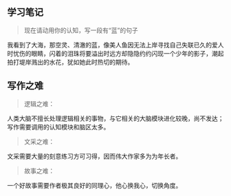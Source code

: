 ## 学习笔记

> 现在请动用你的认知，写一段有“蓝”的句子

我看到了大海，那空灵、清澈的蓝，像美人鱼因无法上岸寻找自己失联已久的爱人时忧伤的眼睛，闪着的泪珠将要溢出时远方却隐隐约约闪现一个少年的影子，潮起拍打堤岸溅出的水花，犹如她此时热切的期待。

## 写作之难
> 逻辑之难：

人类大脑不擅长处理逻辑相关的事物，与它相关的大脑模块进化较晚，尚不发达；写作需要调用的认知模块和脑区太多。

> 文采之难： 

文采需要大量的刻意练习方可习得，因而伟大作家多为为年长者。

> 故事之难：

一个好故事需要作者极其良好的同理心，他心换我心，切换角度。
